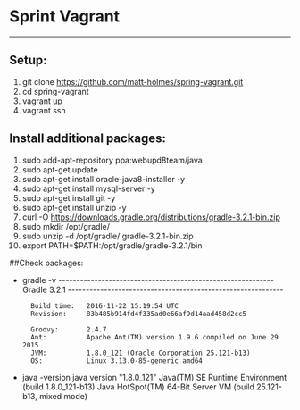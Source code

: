 # Sprint Vagrant
---
## Setup:
1. git clone https://github.com/matt-holmes/spring-vagrant.git
2. cd spring-vagrant
3. vagrant up
4. vagrant ssh

## Install additional packages:
1. sudo add-apt-repository ppa:webupd8team/java
2. sudo apt-get update
3. sudo apt-get install oracle-java8-installer -y
4. sudo apt-get install mysql-server -y
5. sudo apt-get install git -y
6. sudo apt-get install unzip -y
7. curl -O https://downloads.gradle.org/distributions/gradle-3.2.1-bin.zip
8. sudo mkdir /opt/gradle/
9. sudo unzip -d /opt/gradle/ gradle-3.2.1-bin.zip
10. export PATH=$PATH:/opt/gradle/gradle-3.2.1/bin


##Check packages:
* gradle -v
        ------------------------------------------------------------
        Gradle 3.2.1
        ------------------------------------------------------------

        Build time:   2016-11-22 15:19:54 UTC
        Revision:     83b485b914fd4f335ad0e66af9d14aad458d2cc5

        Groovy:       2.4.7
        Ant:          Apache Ant(TM) version 1.9.6 compiled on June 29 2015
        JVM:          1.8.0_121 (Oracle Corporation 25.121-b13)
        OS:           Linux 3.13.0-85-generic amd64
    
* java -version
    java version "1.8.0_121"
    Java(TM) SE Runtime Environment (build 1.8.0_121-b13)
    Java HotSpot(TM) 64-Bit Server VM (build 25.121-b13, mixed mode)
